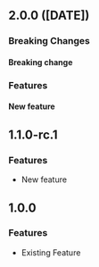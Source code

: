 ## 2.0.0 ([DATE])

### Breaking Changes

#### Breaking change

### Features

#### New feature

## 1.1.0-rc.1

### Features

- New feature

## 1.0.0

### Features

- Existing Feature
